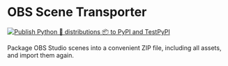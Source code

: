 # OBS Scene Transporter

[![Publish Python 🐍 distributions 📦 to PyPI and TestPyPI](https://github.com/stblassitude/obs-scene-transporter/actions/workflows/publish-to-test-pypi.yml/badge.svg)](https://github.com/stblassitude/obs-scene-transporter/actions/workflows/publish-to-test-pypi.yml)

Package OBS Studio scenes into a convenient ZIP file, including all assets, and import them again.
